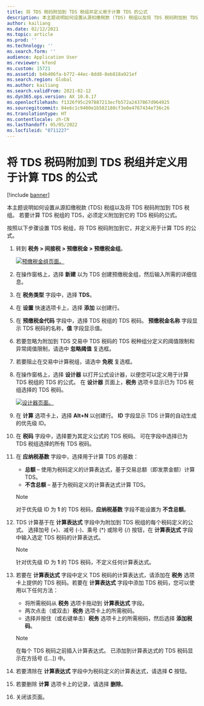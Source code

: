 ```yaml
---
title: 将 TDS 税码附加到 TDS 税组并定义用于计算 TDS 的公式
description: 本主题说明如何设置从源扣缴税款 (TDS) 税组以及将 TDS 税码附加到 TDS 税组。 若要计算 TDS 税组的 TDS，必须定义附加到它的 TDS 税码的公式。
author: kailiang
ms.date: 02/12/2021
ms.topic: article
ms.prod: ''
ms.technology: ''
ms.search.form: ''
audience: Application User
ms.reviewer: kfend
ms.custom: 15721
ms.assetid: b4b406fa-b772-44ec-8dd8-8eb818a921ef
ms.search.region: Global
ms.author: kailiang
ms.search.validFrom: 2021-02-12
ms.dyn365.ops.version: AX 10.0.17
ms.openlocfilehash: f1326f95c297887213ecfb572a2437867d964925
ms.sourcegitcommit: 04e6c1c9400e1b582180cf3e0e4767434e736c26
ms.translationtype: HT
ms.contentlocale: zh-CN
ms.lasthandoff: 05/05/2022
ms.locfileid: "8711227"
---
```

# <a name="attach-tds-tax-codes-to-tds-tax-groups-and-define-the-formula-for-calculating-tds"></a>将 TDS 税码附加到 TDS 税组并定义用于计算 TDS 的公式

[!include [banner](../includes/banner.md)]

本主题说明如何设置从源扣缴税款 (TDS) 税组以及将 TDS 税码附加到 TDS 税组。 若要计算 TDS 税组的 TDS，必须定义附加到它的 TDS 税码的公式。

按照以下步骤设置 TDS 税组，将 TDS 税码附加到它，并定义用于计算 TDS 的公式。

1. 转到 **税务 \> 间接税 \> 预缴税金 \> 预缴税金组**。

    [![预缴税金组页面。](./media/apac-ind-TDS-29.png)](./media/apac-ind-TDS-29.png)

2. 在操作窗格上，选择 **新建** 以为 TDS 创建预缴税金组，然后输入所需的详细信息。
3. 在 **税务类型** 字段中，选择 **TDS**。
4. 在 **设置** 快速选项卡上，选择 **添加** 以创建行。
5. 在 **预缴税金代码** 字段中，选择 TDS 税组的 TDS 税码。 **预缴税金名称** 字段显示 TDS 税码的名称，**值** 字段显示值。
6. 若要忽略为附加到 TDS 交易中 TDS 税码的 TDS 税种组分定义的阈值限制和异常阈值限制，请选中 **忽略阈值** 复选框。
7. 若要阻止在交易中计算税组，请选中 **免税** 复选框。
8. 在操作窗格上，选择 **设计器** 以打开公式设计器，以便您可以定义用于计算 TDS 税组的 TDS 的公式。 在 **设计器** 页面上，**税务** 选项卡显示已为 TDS 税组选择的 TDS 税码。

    [![设计器页面。](./media/apac-ind-TDS-30.png)](./media/apac-ind-TDS-30.png)

9. 在 **计算** 选项卡上，选择 **Alt+N** 以创建行。 **ID** 字段显示 TDS 计算的自动生成的优先级 ID。
10. 在 **税码** 字段中，选择要为其定义公式的 TDS 税码。 可在字段中选择已为 TDS 税组选择的所有 TDS 税码。
11. 在 **应纳税基数** 字段中，选择用于计算 TDS 的基数：

    - **总额** – 使用为税码定义的计算表达式，基于交易总额（即发票金额）计算 TDS。
    - **不含总额** – 基于为税码定义的计算表达式计算 TDS。

    > [!NOTE]
    > 对于优先级 ID 为 **1** 的 TDS 税码，**应纳税基数** 字段不能设置为 **不含总额**。

12. TDS 计算基于在 **计算表达式** 字段中为附加到 TDS 税组的每个税码定义的公式。 选择加号 (+)、减号 (-)、乘号 (\*) 或除号 (/) 按钮，在 **计算表达式** 字段中输入选定 TDS 税码的计算表达式。

    > [!NOTE]
    > 针对优先级 ID 为 **1** 的 TDS 税码，不定义任何计算表达式。

13. 若要在 **计算表达式** 字段中定义 TDS 税码的计算表达式，请添加在 **税务** 选项卡上提供的 TDS 税码。若要在 **计算表达式** 字段中添加 TDS 税码，您可以使用以下任何方法：

    - 将所需税码从 **税务** 选项卡拖动到 **计算表达式** 字段。
    - 两次点击（或双击）**税务** 选项卡上的所需税码。
    - 选择并按住（或右键单击）**税务** 选项卡上的所需税码，然后选择 **添加税码**。

    > [!NOTE]
    > 在每个 TDS 税码之前插入计算表达式。 已添加到计算表达式的 TDS 税码显示在方括号 (\[...\]) 中。

14. 若要清除在 **计算表达式** 字段中为税码定义的计算表达式，请选择 **C** 按钮。
15. 若要删除 **计算** 选项卡上的记录，请选择 **删除**。
16. 关闭该页面。
